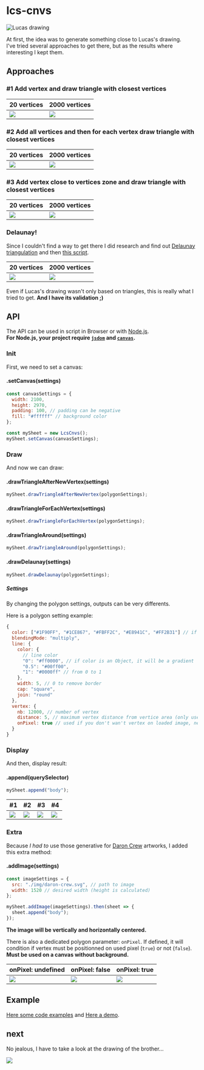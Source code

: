 # lcs-cnvs

![Lucas drawing](README/lcs-drw.png "Lucas Drawing")

At first, the idea was to generate something close to Lucas's drawing.  
I've tried several approaches to get there, but as the results where interesting I kept them.

## Approaches

### #1 Add vertex and draw triangle with closest vertices

| 20 vertices                 | 2000 vertices               |
| --------------------------- | --------------------------- |
| ![](README/method-01-a.png) | ![](README/method-01-b.png) |

### #2 Add all vertices and then for each vertex draw triangle with closest vertices

| 20 vertices                 | 2000 vertices               |
| --------------------------- | --------------------------- |
| ![](README/method-02-a.png) | ![](README/method-02-b.png) |

### #3 Add vertex close to vertices zone and draw triangle with closest vertices

| 20 vertices                 | 2000 vertices               |
| --------------------------- | --------------------------- |
| ![](README/method-03-a.png) | ![](README/method-03-b.png) |

### Delaunay!

Since I couldn't find a way to get there I did research and find out [Delaunay triangulation](https://en.wikipedia.org/wiki/Delaunay_triangulation) and then [this script](https://github.com/ironwallaby/delaunay).

| 20 vertices                 | 2000 vertices               |
| --------------------------- | --------------------------- |
| ![](README/method-04-a.png) | ![](README/method-04-b.png) |

Even if Lucas's drawing wasn't only based on triangles, this is really what I tried to get. **And I have its validation ;)**

## API

The API can be used in script in Browser or with [Node.js](https://nodejs.org/).  
**For Node.js, your project require [`jsdom`](https://www.npmjs.com/package/jsdom) and [`canvas`](https://www.npmjs.com/package/canvas).**

### Init

First, we need to set a canvas:

#### .setCanvas(settings)

```javascript
const canvasSettings = {
  width: 2100,
  height: 2970,
  padding: 100, // padding can be negative
  fill: "#ffffff" // background color
};

const mySheet = new LcsCnvs();
mySheet.setCanvas(canvasSettings);
```

### Draw

And now we can draw:

#### .drawTriangleAfterNewVertex(settings)

```javascript
mySheet.drawTriangleAfterNewVertex(polygonSettings);
```

#### .drawTriangleForEachVertex(settings)

```javascript
mySheet.drawTriangleForEachVertex(polygonSettings);
```

#### .drawTriangleAround(settings)

```javascript
mySheet.drawTriangleAround(polygonSettings);
```

#### .drawDelaunay(settings)

```javascript
mySheet.drawDelaunay(polygonSettings);
```

##### Settings

By changing the polygon settings, outputs can be very differents.

Here is a polygon setting example:

```javascript
{
  color: ["#1F90FF", "#1CE867", "#FBFF2C", "#E8941C", "#FF2B31"] // if color is an Array, a color will be randomly used
  blendingMode: "multiply",
  line: {
    color: {
      // line color
      "0": "#ff0000", // if color is an Object, it will be a gradient
      "0.5": "#00ff00",
      "1": "#0000ff" // from 0 to 1
    },
    width: 5, // 0 to remove border
    cap: "square",
    join: "round"
  },
  vertex: {
    nb: 12000, // number of vertex
    distance: 5, // maximum vertex distance from vertice area (only used for the drawTriangleAround method)
    onPixel: true // used if you don't wan't vertex on loaded image, need a transparent background
  }
}
```

### Display

And then, display result:

#### .append(querySelector)

```javascript
mySheet.append("body");
```

| #1                          | #2                          | #3                          | #4                          |
| --------------------------- | --------------------------- | --------------------------- | --------------------------- |
| ![](README/method-01-c.png) | ![](README/method-02-c.png) | ![](README/method-03-c.png) | ![](README/method-04-c.png) |

### Extra

Because _I had to_ use those generative for [Daron Crew](https://www.instagram.com/daroncrew) artworks, I added this extra method:

#### .addImage(settings)

```javascript
const imageSettings = {
  src: "./img/daron-crew.svg", // path to image
  width: 1520 // desired width (height is calculated)
};

mySheet.addImage(imageSettings).then(sheet => {
  sheet.append("body");
});
```

**The image will be vertically and horizontally centered.**

There is also a dedicated polygon parameter: `onPixel`.
If defined, it will condition if vertex must be positionned on used pixel (`true`) or not (`false`).
**Must be used on a canvas without background.**

| onPixel: undefined            | onPixel: false                          | onPixel: true                           |
| ----------------------------- | --------------------------------------- | --------------------------------------- |
| ![](README/method-01-img.png) | ![](README/method-01-img-onPixel-0.png) | ![](README/method-01-img-onPixel-1.png) |

## Example

[Here some code examples](docs/js) and [Here a demo](https://smndhm.github.io/lcs-cnvs/).

## next

No jealous, I have to take a look at the drawing of the brother...

![](README/thbt-drw.png)
